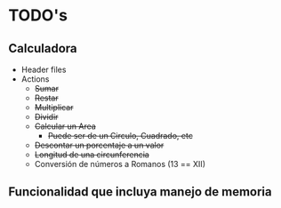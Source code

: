 # TODO's

## Calculadora

- Header files
- Actions
    - ~~Sumar~~
    - ~~Restar~~
    - ~~Multiplicar~~
    - ~~Dividir~~
    - ~~Calcular un Area~~
        - ~~Puede ser de un Circulo, Cuadrado, etc~~
    - ~~Descontar un porcentaje a un valor~~
    - ~~Longitud de una circunferencia~~
    - Conversión de números a Romanos (13 == XII)

## Funcionalidad que incluya manejo de memoria

